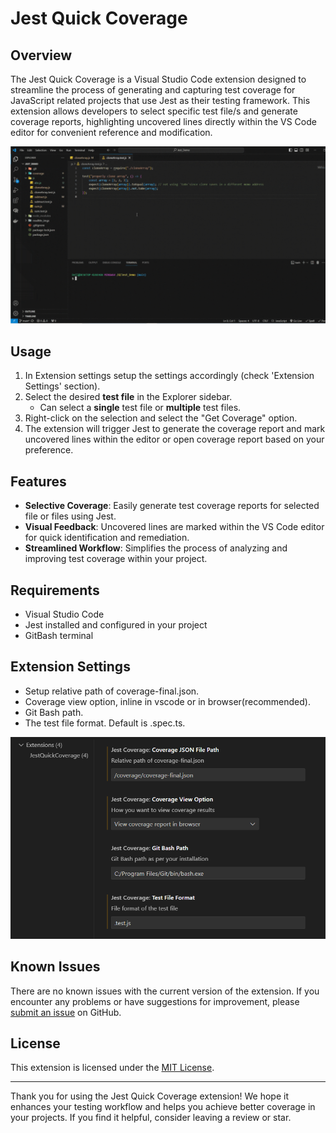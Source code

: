 # Jest Quick Coverage

## Overview

The Jest Quick Coverage is a Visual Studio Code extension designed to streamline the process of generating and capturing test coverage for JavaScript related projects that use Jest as their testing framework. This extension allows developers to select specific test file/s and generate coverage reports, highlighting uncovered lines directly within the VS Code editor for convenient reference and modification.

![extension workflow](imgs/jestQuickCoverage.gif)

## Usage

1. In Extension settings setup the settings accordingly (check 'Extension Settings' section).
2. Select the desired **test file** in the Explorer sidebar.
    - Can select a **single** test file or **multiple** test files.
3. Right-click on the selection and select the "Get Coverage" option.
4. The extension will trigger Jest to generate the coverage report and mark uncovered lines within the editor or open coverage report based on your preference.

## Features

-   **Selective Coverage**: Easily generate test coverage reports for selected file or files using Jest.
-   **Visual Feedback**: Uncovered lines are marked within the VS Code editor for quick identification and remediation.
-   **Streamlined Workflow**: Simplifies the process of analyzing and improving test coverage within your project.

## Requirements

-   Visual Studio Code
-   Jest installed and configured in your project
-   GitBash terminal

## Extension Settings

-   Setup relative path of coverage-final.json.
-   Coverage view option, inline in vscode or in browser(recommended).
-   Git Bash path.
-   The test file format. Default is .spec.ts.

![extension settings](imgs/jestQuickCoverage-settings.png)

## Known Issues

There are no known issues with the current version of the extension. If you encounter any problems or have suggestions for improvement, please [submit an issue](https://github.com/RukshanDias/vscode-jest-coverage/issues) on GitHub.

## License

This extension is licensed under the [MIT License](LICENSE).

---

Thank you for using the Jest Quick Coverage extension! We hope it enhances your testing workflow and helps you achieve better coverage in your projects. If you find it helpful, consider leaving a review or star.
